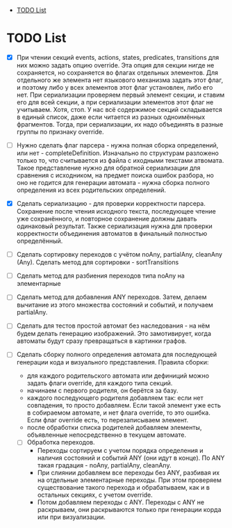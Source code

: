 - [TODO List](#todo-list)

# TODO List

- [X] При чтении секций events, actions, states, predicates, transitions для них можно задать опцию override.
      Эта опция для секции нигде не сохраняется, но сохраняется во флагах отдельных элементов.
      Для отдельного же элемента нет языкового механизма задать этот флаг, и поэтому либо у всех элементов
      этот флаг установлен, либо его нет. При сериализации проверяем первый элемент секции, и ставим его для
      всей секции, а при сериализации элементов этот флаг не учитываем.
      Хотя, стоп. У нас всё содержимое секций складывается в единый список, даже если читается из разных
      одноимённых фрагментов. Тогда, при сериализации, их надо объединять в разные группы по признаку override.

- [ ] Нужно сделать флаг парсера - нужна полная сборка определений, или нет - completeDefinition.
      Изначально по структурам разложено только то, что считывается из файла с иходными текстами атвомата.
      Такое представление нужно для обратной сериализации для сравнения с исходником, на предмет поиска ошибок разбора,
      но оно не годится для генерации автомата - нужна сборка полного определения из всех родительских определений.

- [X] Сделать сериализацию - для проверки корректности парсера. Сохранение после чтения исходного текста,
      последующее чтение уже сохранённого, и повторное сохранение должны давать одинаковый результат.
      Также сериализация нужна для проверки корректности объединения автоматов в финальный полностью определённый.

- [ ] Сделать сортировку переходов с учётом noAny, partialAny, cleanAny (Any).
      Сделать метод для сортировки  - sortTransitions

- [ ] Сделать метод для разбиения переходов типа noAny на элементарные

- [ ] Сделать метод для добавления ANY переходов. Затем, делаем вычитание из этого множества
      состояний и событий, и получаем partialAny.

- [ ] Сделать для тестов простой автомат без наследования - на нём будем делать генерацию изображений.
      Это замотивирует, когда автоматы будут сразу превращаться в картинки графов.

- [ ] Сделать сборку полного определения автомата для последующей генерации кода и визуального представления.
      Правила сборки:
    - для каждого родительского автомата или дефиниций можно задать флаги override, для каждого типа секций.
    - начинаем с первого родителя, он берётся за базу.
    - каждого последующего родителя добавляем так: если нет совпадения, то просто добавляем. Если такой
      элемент уже есть в собираемом автомате, и нет флага override, то это ошибка. Если флаг override есть,
      то перезаписываем элемент.
    - после обработки списка родителей добавляем элементы, объявленные непосредственно в текущем автомате.

    - [ ] Обработка переходов.
        - Переходы сортируем с учетом порядка определения и наличия состояний и событий ANY (они идут в конце).
          По ANY такая градация - noAny, partialAny, cleanAny.
        - При слиянии добавляем все переходы без ANY, разбивая их на отдельные элементарные переходы.
          При этом проверяем существование такого перехода и обрабатываем, как и в остальных секциях, с учетом
          override.
        - Потом добавляем переходы с ANY. Переходы с ANY не раскрываем, они раскрываются только при генерации
          корда или при визуализации.


